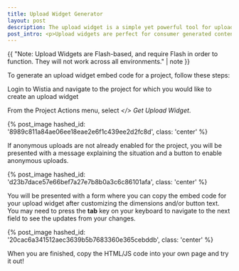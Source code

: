 ```yaml
---
title: Upload Widget Generator
layout: post
description: The upload widget is a simple yet powerful tool for uploading videos outside of your Wistia account. Embed them anywhere you want people to upload content!
post_intro: <p>Upload widgets are perfect for consumer generated content (ie. your viewers upload content they created directly to a Wistia project). Using Wistia Upload Widgets creates an "upload button" on a public page you specify. Upload widgets aren't enabled by default, but give us a shout if you want them activated!</p><p>For more technical information on how Upload Widgets work, read on here:<a href="/doc/upload-widget-specs"> upload widgets tech specs</a>.</p>
---
```


{{ "Note: Upload Widgets are Flash-based, and require Flash in order to function. They will not work across all environments." | note }}

To generate an upload widget embed code for a project, follow these steps:

Login to Wistia and navigate to the project for which you would like to create an upload widget

From the <span class="action_menu">Project Actions</span> menu, select *&lt;/&gt; Get Upload Widget*.

{% post_image hashed_id: '8989c811a84ae06ee18eae2e6f1c439ee2d2fc8d', class: 'center' %}

If anonymous uploads are not already enabled for the project, you will be presented with a message explaining the situation and a button to enable anonymous uploads.

{% post_image hashed_id: 'd23b7dace57e66bef7a27e7b8b0a3c6c86101afa', class: 'center' %}

You will be presented with a form where you can copy the embed code for your upload widget after customizing the dimensions and/or button text.  You may need to press the **tab** key on your keyboard to navigate to the next field to see the updates from your changes.

{% post_image hashed_id: '20cac6a341512aec3639b5b7683360e365cebddb', class: 'center' %}

When you are finished, copy the HTML/JS code into your own page and try it out!


